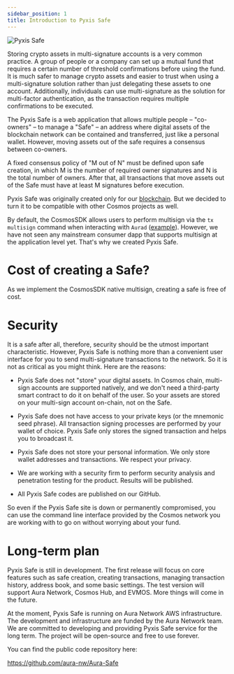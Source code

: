 ```yaml
---
sidebar_position: 1
title: Introduction to Pyxis Safe
---
```


![Pyxis Safe](/img/pyxis-safe/logo.png)

Storing crypto assets in multi-signature accounts is a very common practice. A group of people or a company can set up a mutual fund that requires a certain number of threshold confirmations before using the fund. It is much safer to manage crypto assets and easier to trust when using a multi-signature solution rather than just delegating these assets to one account. Additionally, individuals can use multi-signature as the solution for multi-factor authentication, as the transaction requires multiple confirmations to be executed. 

The Pyxis Safe is a web application that allows multiple people – "co-owners" – to manage a "Safe" – an address where digital assets of the blockchain network can be contained and transferred, just like a personal wallet. However, moving assets out of the safe requires a consensus between co-owners.

A fixed consensus policy of "M out of N" must be defined upon safe creation, in which M is the number of required owner signatures and N is the total number of owners. After that, all transactions that move assets out of the Safe must have at least M signatures before execution.

Pyxis Safe was originally created only for our [blockchain](https://aura.network/). But we decided to turn it to be compatible with other Cosmos projects as well.

By default, the CosmosSDK allows users to perform multisign via the `tx multisign` command when interacting with `Aurad` ([example](https://docs.cosmos.network/v0.45/run-node/txs.html#signing-with-multiple-signers)). However, we have not seen any mainstream consumer dapp that supports multisign at the application level yet. That's why we created Pyxis Safe.

# Cost of creating a Safe?

As we implement the CosmosSDK native multisign, creating a safe is free of cost.

# Security
It is a safe after all, therefore, security should be the utmost important characteristic. However, Pyxis Safe is nothing more than a convenient user interface for you to send multi-signature transactions to the network. So it is not as critical as you might think. Here are the reasons:

- Pyxis Safe does not "store" your digital assets. In Cosmos chain, multi-sign accounts are supported natively, and we don't need a third-party smart contract to do it on behalf of the user. So your assets are stored on your multi-sign account on-chain, not on the Safe.

- Pyxis Safe does not have access to your private keys (or the mnemonic seed phrase). All transaction signing processes are performed by your wallet of choice. Pyxis Safe only stores the signed transaction and helps you to broadcast it.

- Pyxis Safe does not store your personal information. We only store wallet addresses and transactions. We respect your privacy.

- We are working with a security firm to perform security analysis and penetration testing for the product. Results will be published.

- All Pyxis Safe codes are published on our GitHub.

So even if the Pyxis Safe site is down or permanently compromised, you can use the command line interface provided by the Cosmos network you are working with to go on without worrying about your fund.

# Long-term plan

Pyxis Safe is still in development. The first release will focus on core features such as safe creation, creating transactions, managing transaction history, address book, and some basic settings.
The test version will support Aura Network, Cosmos Hub, and EVMOS. More things will come in the future.

At the moment, Pyxis Safe is running on Aura Network AWS infrastructure. The development and infrastructure are funded by the Aura Network team. We are committed to developing and providing Pyxis Safe service for the long term. The project will be open-source and free to use forever.

You can find the public code repository here:

https://github.com/aura-nw/Aura-Safe

